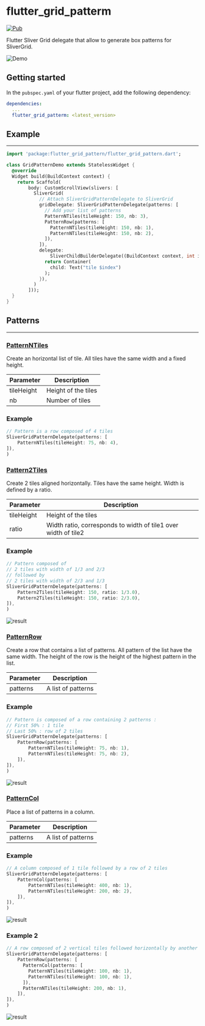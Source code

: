 # flutter_grid_patterm

[![Pub](https://img.shields.io/pub/v/flutter_grid_pattern)](https://pub.dev/packages/flutter_grid_pattern)

Flutter Sliver Grid delegate that allow to generate box patterns for SliverGrid.

![Demo](https://raw.githubusercontent.com/ypo/flutter_grid_pattern/master/web/demo1.gif)

## Getting started


In the `pubspec.yaml` of your flutter project, add the following dependency:

```yaml
dependencies:
  ...
  flutter_grid_patterm: <latest_version>
```

## Example
---

```dart
import 'package:flutter_grid_pattern/flutter_grid_pattern.dart';

class GridPatternDemo extends StatelessWidget {
  @override
  Widget build(BuildContext context) {
    return Scaffold(
        body: CustomScrollView(slivers: [
          SliverGrid(
            // Attach SliverGridPatternDelegate to SliverGrid
            gridDelegate: SliverGridPatternDelegate(patterns: [
              // Add your list of patterns
              PatternNTiles(tileHeight: 150, nb: 3),
              PatternRow(patterns: [
                PatternNTiles(tileHeight: 150, nb: 1),
                PatternNTiles(tileHeight: 150, nb: 2),
              ]),
            ]),
            delegate:
                SliverChildBuilderDelegate((BuildContext context, int index) {
              return Container(
                child: Text("tile $index")
              );
            }),
          )
        ]));
  }
}
```

## Patterns
---

### [PatternNTiles](https://github.com/ypo/flutter_grid_pattern/blob/master/lib/src/patterns/patternntiles.dart)


Create an horizontal list of tile. All tiles have the same width and a fixed height.

| Parameter |  Description  |
| ------------ |  ------------ |
| tileHeight  | Height of the tiles |
| nb | Number of tiles |

### Example

```dart
// Pattern is a row composed of 4 tiles
SliverGridPatternDelegate(patterns: [
    PatternNTiles(tileHeight: 75, nb: 4),
]),
)
```

### [Pattern2Tiles](https://github.com/ypo/flutter_grid_pattern/blob/master/lib/src/patterns/pattern2tiles.dart)


Create 2 tiles aligned horizontally. Tiles have the same height. Width is defined by a ratio.

| Parameter |  Description  |
| ------------ |  ------------ |
| tileHeight  | Height of the tiles |
| ratio | Width ratio, corresponds to width of tile1 over width of tile2 |

### Example

```dart
// Pattern composed of
// 2 tiles with width of 1/3 and 2/3
// followed by
// 2 tiles with width of 2/3 and 1/3
SliverGridPatternDelegate(patterns: [
    Pattern2Tiles(tileHeight: 150, ratio: 1/3.0),
    Pattern2Tiles(tileHeight: 150, ratio: 2/3.0),
]),
)
```

![result](https://raw.githubusercontent.com/ypo/flutter_grid_pattern/master/web/2tiles.webp)

### [PatternRow](https://github.com/ypo/flutter_grid_pattern/blob/master/lib/src/patterns/patternrow.dart)

Create a row that contains a list of patterns. All pattern of the list have the same width. The height of the row is the height of the highest pattern in the list.

| Parameter |  Description  |
| ------------ |  ------------ |
| patterns  | A list of patterns |

### Example

```dart
// Pattern is composed of a row containing 2 patterns :
// First 50% : 1 tile
// Last 50% : row of 2 tiles
SliverGridPatternDelegate(patterns: [
    PatternRow(patterns: [
        PatternNTiles(tileHeight: 75, nb: 1),
        PatternNTiles(tileHeight: 75, nb: 2),
    ]),
]),
)
```

![result](https://raw.githubusercontent.com/ypo/flutter_grid_pattern/master/web/row1.webp)

### [PatternCol](https://github.com/ypo/flutter_grid_pattern/blob/master/lib/src/patterns/patterncol.dart)

Place a list of patterns in a column.

| Parameter |  Description  |
| ------------ |  ------------ |
| patterns  | A list of patterns |

### Example

```dart
// A column composed of 1 tile followed by a row of 2 tiles
SliverGridPatternDelegate(patterns: [
    PatternCol(patterns: [
        PatternNTiles(tileHeight: 400, nb: 1),
        PatternNTiles(tileHeight: 200, nb: 2),
    ]),
]),
)
```

![result](https://raw.githubusercontent.com/ypo/flutter_grid_pattern/master/web/col1.webp)

### Example 2

```dart
// A row composed of 2 vertical tiles followed horizontally by another tile
SliverGridPatternDelegate(patterns: [
    PatternRow(patterns: [
      PatternCol(patterns: [
        PatternNTiles(tileHeight: 100, nb: 1),
        PatternNTiles(tileHeight: 100, nb: 1),
      ]),
      PatternNTiles(tileHeight: 200, nb: 1),
    ]),
]),
)
```

![result](https://raw.githubusercontent.com/ypo/flutter_grid_pattern/master/web/col2.webp)